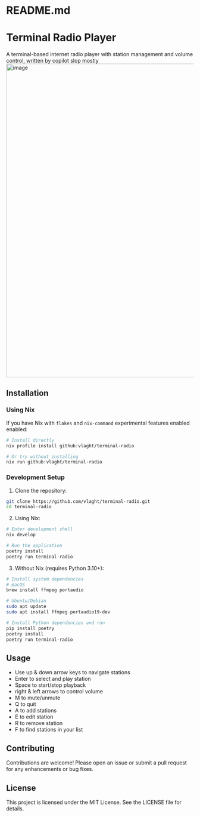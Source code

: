 # README.md

# Terminal Radio Player

A terminal-based internet radio player with station management and volume control, written by copilot slop mostly
<img width="840" alt="image" src="https://github.com/user-attachments/assets/179958b1-c7be-48a2-85fd-d90e05c83d51" />


## Installation

### Using Nix

If you have Nix with `flakes` and `nix-command` experimental features enabled enabled:

```bash
# Install directly
nix profile install github:vlaght/terminal-radio

# Or try without installing
nix run github:vlaght/terminal-radio
```

### Development Setup

1. Clone the repository:
```bash
git clone https://github.com/vlaght/terminal-radio.git
cd terminal-radio
```

2. Using Nix:
```bash
# Enter development shell
nix develop

# Run the application
poetry install
poetry run terminal-radio
```

3. Without Nix (requires Python 3.10+):
```bash
# Install system dependencies
# macOS
brew install ffmpeg portaudio

# Ubuntu/Debian
sudo apt update
sudo apt install ffmpeg portaudio19-dev

# Install Python dependencies and run
pip install poetry
poetry install
poetry run terminal-radio
```

## Usage

- Use up & down arrow keys to navigate stations
- Enter to select and play station
- Space to start/stop playback
- right & left arrows to control volume
- M to mute/unmute
- Q to quit
- A to add stations
- E to edit station
- R to remove station
- F to find stations in your list

## Contributing

Contributions are welcome! Please open an issue or submit a pull request for any enhancements or bug fixes.

## License

This project is licensed under the MIT License. See the LICENSE file for details.
